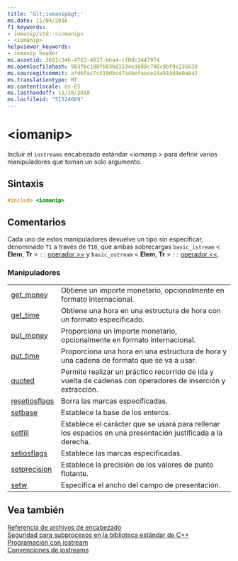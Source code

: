 ```yaml
---
title: '&lt;iomanip&gt;'
ms.date: 11/04/2016
f1_keywords:
- iomanip/std::<iomanip>
- <iomanip>
helpviewer_keywords:
- iomanip header
ms.assetid: 3681c346-4763-4037-bba4-cf0dc3447974
ms.openlocfilehash: 983fbc190fb83b81534e3888c748c0bf9c235638
ms.sourcegitcommit: afd6fac7c519dbc47a4befaece14a919d4e0a8a2
ms.translationtype: MT
ms.contentlocale: es-ES
ms.lasthandoff: 11/10/2018
ms.locfileid: "51524669"
---
```

# <a name="ltiomanipgt"></a>&lt;iomanip&gt;

Incluir el `iostreams` encabezado estándar \<iomanip > para definir varios manipuladores que toman un solo argumento.

## <a name="syntax"></a>Sintaxis

```cpp
#include <iomanip>
```

## <a name="remarks"></a>Comentarios

Cada uno de estos manipuladores devuelve un tipo sin especificar, denominado `T1` a través de `T10`, que ambas sobrecargas `basic_istream` \< **Elem**, **Tr** > `::` [operador >>](../standard-library/istream-operators.md#op_gt_gt) y `basic_ostream` \< **Elem**, **Tr** > `::` [operador <<](../standard-library/ostream-operators.md#op_lt_lt).

### <a name="manipulators"></a>Manipuladores

|||
|-|-|
|[get_money](../standard-library/iomanip-functions.md#iomanip_get_money)|Obtiene un importe monetario, opcionalmente en formato internacional.|
|[get_time](../standard-library/iomanip-functions.md#iomanip_get_time)|Obtiene una hora en una estructura de hora con un formato especificado.|
|[put_money](../standard-library/iomanip-functions.md#iomanip_put_money)|Proporciona un importe monetario, opcionalmente en formato internacional.|
|[put_time](../standard-library/iomanip-functions.md#iomanip_put_time)|Proporciona una hora en una estructura de hora y una cadena de formato que se va a usar.|
|[quoted](../standard-library/iomanip-functions.md#quoted)|Permite realizar un práctico recorrido de ida y vuelta de cadenas con operadores de inserción y extracción.|
|[resetiosflags](../standard-library/iomanip-functions.md#resetiosflags)|Borra las marcas especificadas.|
|[setbase](../standard-library/iomanip-functions.md#setbase)|Establece la base de los enteros.|
|[setfill](../standard-library/iomanip-functions.md#setfill)|Establece el carácter que se usará para rellenar los espacios en una presentación justificada a la derecha.|
|[setiosflags](../standard-library/iomanip-functions.md#setiosflags)|Establece las marcas especificadas.|
|[setprecision](../standard-library/iomanip-functions.md#setprecision)|Establece la precisión de los valores de punto flotante.|
|[setw](../standard-library/iomanip-functions.md#setw)|Especifica el ancho del campo de presentación.|

## <a name="see-also"></a>Vea también

[Referencia de archivos de encabezado](../standard-library/cpp-standard-library-header-files.md)<br/>
[Seguridad para subprocesos en la biblioteca estándar de C++](../standard-library/thread-safety-in-the-cpp-standard-library.md)<br/>
[Programación con iostream](../standard-library/iostream-programming.md)<br/>
[Convenciones de iostreams](../standard-library/iostreams-conventions.md)<br/>
